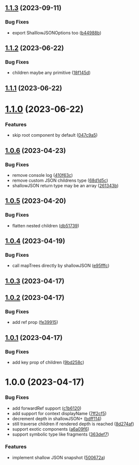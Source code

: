 ## [1.1.3](https://github.com/AndyOGo/react-test-renderer-shallow-json/compare/v1.1.2...v1.1.3) (2023-09-11)


### Bug Fixes

* export ShalllowJSONOptions too ([b44988b](https://github.com/AndyOGo/react-test-renderer-shallow-json/commit/b44988b05ef76e501259966b5afdf4a626569294))

## [1.1.2](https://github.com/AndyOGo/react-test-renderer-shallow-json/compare/v1.1.1...v1.1.2) (2023-06-22)


### Bug Fixes

* children maybe any primitive ([18f145d](https://github.com/AndyOGo/react-test-renderer-shallow-json/commit/18f145d693fe17e9b9d7afdac6967b6025355120))

## [1.1.1](https://github.com/AndyOGo/react-test-renderer-shallow-json/compare/v1.1.0...v1.1.1) (2023-06-22)

# [1.1.0](https://github.com/AndyOGo/react-test-renderer-shallow-json/compare/v1.0.6...v1.1.0) (2023-06-22)


### Features

* skip root component by default ([047c9a5](https://github.com/AndyOGo/react-test-renderer-shallow-json/commit/047c9a5155b70ed084cefcd4bbd8fb99a1990f74))

## [1.0.6](https://github.com/AndyOGo/react-test-renderer-shallow-json/compare/v1.0.5...v1.0.6) (2023-04-23)


### Bug Fixes

* remove console log ([410f63c](https://github.com/AndyOGo/react-test-renderer-shallow-json/commit/410f63c88bd5499e0b1b74b96f25c22b1fdcf075))
* remove custom JSON childrens type ([68d1d5c](https://github.com/AndyOGo/react-test-renderer-shallow-json/commit/68d1d5c6d7ea86c3d25d7eb320096cc64adeff2f))
* shallowJSON return type may be an array ([261343b](https://github.com/AndyOGo/react-test-renderer-shallow-json/commit/261343b0dd94afcb7cbcc15e86b0e2e1091a1c72))

## [1.0.5](https://github.com/AndyOGo/react-test-renderer-shallow-json/compare/v1.0.4...v1.0.5) (2023-04-20)


### Bug Fixes

* flatten nested children ([db51739](https://github.com/AndyOGo/react-test-renderer-shallow-json/commit/db51739001a1a844408ca37519625c43aea01bb7))

## [1.0.4](https://github.com/AndyOGo/react-test-renderer-shallow-json/compare/v1.0.3...v1.0.4) (2023-04-19)


### Bug Fixes

* call mapTrees directly by shallowJSON ([e95fffc](https://github.com/AndyOGo/react-test-renderer-shallow-json/commit/e95fffc2e401d4bb159661aa36e64213739b43ad))

## [1.0.3](https://github.com/AndyOGo/react-test-renderer-shallow-json/compare/v1.0.2...v1.0.3) (2023-04-17)

## [1.0.2](https://github.com/AndyOGo/react-test-renderer-shallow-json/compare/v1.0.1...v1.0.2) (2023-04-17)


### Bug Fixes

* add ref prop ([fe39915](https://github.com/AndyOGo/react-test-renderer-shallow-json/commit/fe399152b874bb1710a3ef61d307f3d3c38b7338))

## [1.0.1](https://github.com/AndyOGo/react-test-renderer-shallow-json/compare/v1.0.0...v1.0.1) (2023-04-17)


### Bug Fixes

* add key prop of children ([9bd258c](https://github.com/AndyOGo/react-test-renderer-shallow-json/commit/9bd258cdd06020723ed84db8aedb98ff0d6407b4))

# 1.0.0 (2023-04-17)


### Bug Fixes

* add forwardRef support ([c1b6120](https://github.com/AndyOGo/react-test-renderer-shallow-json/commit/c1b6120a1b0737e9ffd5e8f044341714088e7590))
* add support for context displayName ([7ff2cf5](https://github.com/AndyOGo/react-test-renderer-shallow-json/commit/7ff2cf564f6339e2ce50d2db8c47e12e74430772))
* decrement depth in shallowJSON+ ([bdff114](https://github.com/AndyOGo/react-test-renderer-shallow-json/commit/bdff114eaeb3060f0e1e08a2538597625075004e))
* still traverse children if rendered depth is reached ([8d274af](https://github.com/AndyOGo/react-test-renderer-shallow-json/commit/8d274afb575916d5c90816f8d4238417cd5fb598))
* support exotic components ([a6a09f6](https://github.com/AndyOGo/react-test-renderer-shallow-json/commit/a6a09f675daaa0f9f09da5732d137e8ec3d1f14e))
* support symbolic type like fragments ([363def7](https://github.com/AndyOGo/react-test-renderer-shallow-json/commit/363def7912f82f2c588bc790e761616c0638ba54))


### Features

* implement shallow JSON snapshot ([500672a](https://github.com/AndyOGo/react-test-renderer-shallow-json/commit/500672abe7daeb5624b8d4f4ab3af844706b6c00))
